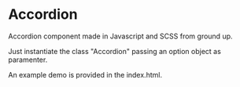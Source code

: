 # Accordion
Accordion component made in Javascript and SCSS from ground up.

Just instantiate the class "Accordion" passing an option object as paramenter.

An example demo is provided in the index.html.


